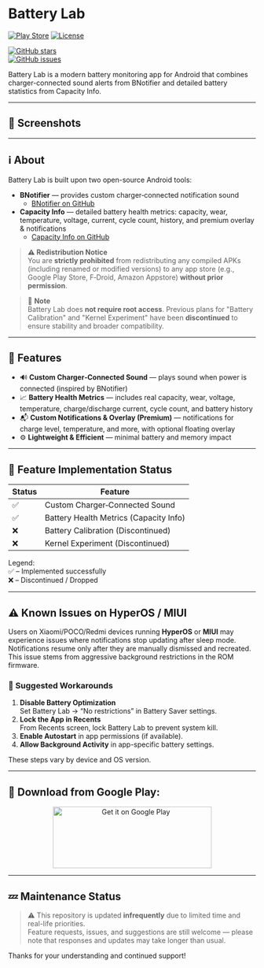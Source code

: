 # Battery Lab

[![Play Store](https://img.shields.io/endpoint?color=green&logo=google-play&logoColor=green&url=https%3A%2F%2Fplay.cuzi.workers.dev%2Fplay%3Fi%3Dcom.jacktor.batterylab%26gl%3DUS%26hl%3Den%26l%3DAndroid%26m%3D%24version)](https://play.google.com/store/apps/details?id=com.jacktor.batterylab)
[![License](https://img.shields.io/github/license/ardo-zapp/battery-lab)](https://github.com/ardo-zapp/battery-lab/blob/main/LICENSE)

[![GitHub stars](https://img.shields.io/github/stars/ardo-zapp/battery-lab)](https://github.com/ardo-zapp/battery-lab/stargazers)  
[![GitHub issues](https://img.shields.io/github/issues/ardo-zapp/battery-lab)](https://github.com/ardo-zapp/battery-lab/issues)

Battery Lab is a modern battery monitoring app for Android that combines charger-connected sound alerts from BNotifier and detailed battery statistics from Capacity Info.

---

## 📸 Screenshots

<p align="center">
  <!-- <img src="screenshots/screen1.png" width="200"/> -->
</p>

---

## ℹ️ About

Battery Lab is built upon two open-source Android tools:

- **BNotifier** — provides custom charger‑connected notification sound
    - [BNotifier on GitHub](https://github.com/ardo-zapp/BNotifier)
- **Capacity Info** — detailed battery health metrics: capacity, wear, temperature, voltage, current, cycle count, history, and premium overlay & notifications
    - [Capacity Info on GitHub](https://github.com/Ph03niX-X/CapacityInfo)

> **⚠️ Redistribution Notice**  
> You are **strictly prohibited** from redistributing any compiled APKs (including renamed or modified versions) to any app store (e.g., Google Play Store, F‑Droid, Amazon Appstore) **without prior permission**.

> 📝 **Note**  
> Battery Lab does **not require root access**. Previous plans for "Battery Calibration" and "Kernel Experiment" have been **discontinued** to ensure stability and broader compatibility.

---

## 🚀 Features

- 🔊 **Custom Charger‑Connected Sound** — plays sound when power is connected (inspired by BNotifier)
- 📈 **Battery Health Metrics** — includes real capacity, wear, voltage, temperature, charge/discharge current, cycle count, and battery history
- 📬 **Custom Notifications & Overlay (Premium)** — notifications for charge level, temperature, and more, with optional floating overlay
- ⚙️ **Lightweight & Efficient** — minimal battery and memory impact

---

## 🧩 Feature Implementation Status

<div align="center">

| Status | Feature                                      |
|--------|----------------------------------------------|
| ✅     | Custom Charger‑Connected Sound                      |
| ✅     | Battery Health Metrics (Capacity Info)            |
| ❌     | Battery Calibration (Discontinued)             |
| ❌     | Kernel Experiment (Discontinued)             |

</div>

Legend:  
✅ – Implemented successfully  
❌ – Discontinued / Dropped

---

## ⚠️ Known Issues on HyperOS / MIUI

Users on Xiaomi/POCO/Redmi devices running **HyperOS** or **MIUI** may experience issues where notifications stop updating after sleep mode. Notifications resume only after they are manually dismissed and recreated. This issue stems from aggressive background restrictions in the ROM firmware.

### 🔧 Suggested Workarounds

1. **Disable Battery Optimization**  
   Set Battery Lab → “No restrictions” in Battery Saver settings.
2. **Lock the App in Recents**  
   From Recents screen, lock Battery Lab to prevent system kill.
3. **Enable Autostart** in app permissions (if available).
4. **Allow Background Activity** in app-specific battery settings.

These steps vary by device and OS version.

---

## 📲 Download from Google Play:

<p align="center">
  <a href="https://play.google.com/store/apps/details?id=com.jacktor.batterylab">
    <img src="https://play.google.com/intl/en_us/badges/images/generic/en_badge_web_generic.png"     
         alt="Get it on Google Play" width="323" height="125"/>    
  </a>
</p>

---

## 💤 Maintenance Status

> ⚠️ This repository is updated **infrequently** due to limited time and real-life priorities.  
> Feature requests, issues, and suggestions are still welcome — please note that responses and updates may take longer than usual.

Thanks for your understanding and continued support!
